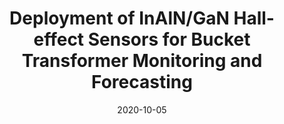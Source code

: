 ---
title: "Deployment of InAlN/GaN Hall-effect Sensors for Bucket Transformer Monitoring and Forecasting"
collection: publications
permalink: /publication/2020-10-05-Hall_6
date: 2020-10-05
venue: 'IEEE Sensors Conference 2020'
paperurl: 'https://doi.org/10.1109/SENSORS47125.2020.9278866'
citation: 'Janowitz, J., Holliday, M., Dowling, K., Yeung, B., Kumar, S., Peterson, R., Alpert, H., Chapin, C., Lopez, J., and Senesky, D.G. , “Deployment of InAlN/GaN Hall-effect Sensors for Bucket Transformer Monitoring and Forecasting,” In Proceedings of IEEE Sensors, Virtual Conference, 2020'
link: 'https://doi.org/10.1109/SENSORS47125.2020.9278866'

---